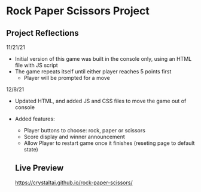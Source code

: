 # Rock Paper Scissors Project

## Project Reflections
11/21/21
- Initial version of this game was built in the console only, using an HTML file with JS script 
- The game repeats itself until either player reaches 5 points first
  - Player will be prompted for a move 

12/8/21
- Updated HTML, and added JS and CSS files to move the game out of console
- Added features:
  - Player buttons to choose: rock, paper or scissors
  - Score display and winner announcement
  - Allow Player to restart game once it finishes (reseting page to default state)


  ## Live Preview
  https://crystaltai.github.io/rock-paper-scissors/